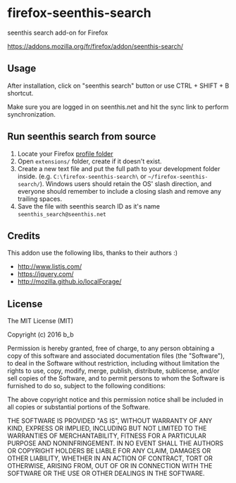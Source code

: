firefox-seenthis-search
===========================

seenthis search add-on for Firefox

https://addons.mozilla.org/fr/firefox/addon/seenthis-search/

Usage
-----------------------

After installation, click on "seenthis search" button or use CTRL + SHIFT + B shortcut.

Make sure you are logged in on seenthis.net and hit the sync link to perform synchronization.

Run seenthis search from source
-----------------------

1. Locate your Firefox [profile folder](http://kb.mozillazine.org/Profile_folder)
2. Open `extensions/` folder, create if it doesn't exist.
3. Create a new text file and put the full path to your development folder inside.
(e.g. `C:\firefox-seenthis-search\` or `~/firefox-seenthis-search/`). Windows users should retain the OS'
slash direction, and everyone should remember to include a closing slash and remove any
trailing spaces.
4. Save the file with seenthis search ID as it's name `seenthis_search@seenthis.net`

Credits
-----------------------

This addon use the following libs, thanks to their authors :)

* http://www.listjs.com/
* https://jquery.com/
* http://mozilla.github.io/localForage/

License
-----------------------

The MIT License (MIT)

Copyright (c) 2016 b_b

Permission is hereby granted, free of charge, to any person obtaining a copy of this software and associated documentation files (the "Software"), to deal in the Software without restriction, including without limitation the rights to use, copy, modify, merge, publish, distribute, sublicense, and/or sell copies of the Software, and to permit persons to whom the Software is furnished to do so, subject to the following conditions:

The above copyright notice and this permission notice shall be included in all copies or substantial portions of the Software.

THE SOFTWARE IS PROVIDED "AS IS", WITHOUT WARRANTY OF ANY KIND, EXPRESS OR IMPLIED, INCLUDING BUT NOT LIMITED TO THE WARRANTIES OF MERCHANTABILITY, FITNESS FOR A PARTICULAR PURPOSE AND NONINFRINGEMENT. IN NO EVENT SHALL THE AUTHORS OR COPYRIGHT HOLDERS BE LIABLE FOR ANY CLAIM, DAMAGES OR OTHER LIABILITY, WHETHER IN AN ACTION OF CONTRACT, TORT OR OTHERWISE, ARISING FROM, OUT OF OR IN CONNECTION WITH THE SOFTWARE OR THE USE OR OTHER DEALINGS IN THE SOFTWARE.